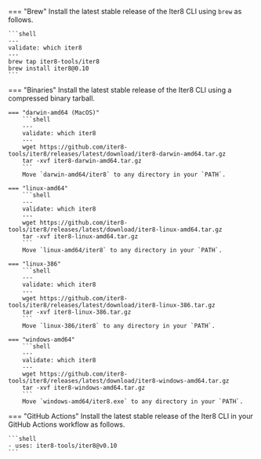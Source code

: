=== "Brew"
    Install the latest stable release of the Iter8 CLI using `brew` as follows.

    ```shell
    ---
    validate: which iter8
    ---
    brew tap iter8-tools/iter8
    brew install iter8@0.10
    ```
    
=== "Binaries"
    Install the latest stable release of the Iter8 CLI using a compressed binary tarball.

    === "darwin-amd64 (MacOS)"
        ```shell
        ---
        validate: which iter8
        ---
        wget https://github.com/iter8-tools/iter8/releases/latest/download/iter8-darwin-amd64.tar.gz
        tar -xvf iter8-darwin-amd64.tar.gz
        ```
        Move `darwin-amd64/iter8` to any directory in your `PATH`.

    === "linux-amd64"
        ```shell
        ---
        validate: which iter8
        ---
        wget https://github.com/iter8-tools/iter8/releases/latest/download/iter8-linux-amd64.tar.gz
        tar -xvf iter8-linux-amd64.tar.gz
        ```
        Move `linux-amd64/iter8` to any directory in your `PATH`.

    === "linux-386"
        ```shell
        ---
        validate: which iter8
        ---
        wget https://github.com/iter8-tools/iter8/releases/latest/download/iter8-linux-386.tar.gz
        tar -xvf iter8-linux-386.tar.gz
        ```
        Move `linux-386/iter8` to any directory in your `PATH`.

    === "windows-amd64"
        ```shell
        ---
        validate: which iter8
        ---
        wget https://github.com/iter8-tools/iter8/releases/latest/download/iter8-windows-amd64.tar.gz
        tar -xvf iter8-windows-amd64.tar.gz
        ```
        Move `windows-amd64/iter8.exe` to any directory in your `PATH`.

=== "GitHub Actions"
    Install the latest stable release of the Iter8 CLI in your GitHub Actions workflow as follows.

    ```shell
    - uses: iter8-tools/iter8@v0.10
    ```
